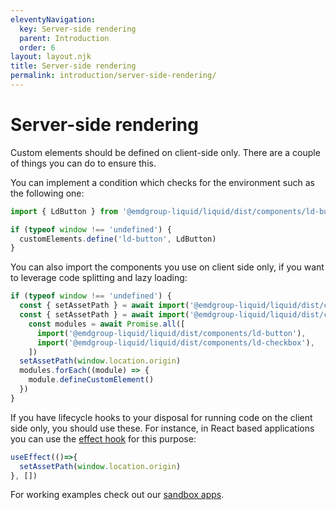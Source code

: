 ```yaml
---
eleventyNavigation:
  key: Server-side rendering
  parent: Introduction
  order: 6
layout: layout.njk
title: Server-side rendering
permalink: introduction/server-side-rendering/
---
```



# Server-side rendering

Custom elements should be defined on client-side only. There are a couple of things you can do to ensure this.

You can implement a condition which checks for the environment such as the following one:

```js
import { LdButton } from '@emdgroup-liquid/liquid/dist/components/ld-button'

if (typeof window !== 'undefined') {
  customElements.define('ld-button', LdButton)
}
```

You can also import the components you use on client side only, if you want to leverage code splitting and lazy loading:

```js
if (typeof window !== 'undefined') {
  const { setAssetPath } = await import('@emdgroup-liquid/liquid/dist/components')
  const { setAssetPath } = await import('@emdgroup-liquid/liquid/dist/components')
    const modules = await Promise.all([
      import('@emdgroup-liquid/liquid/dist/components/ld-button'),
      import('@emdgroup-liquid/liquid/dist/components/ld-checkbox'),
    ])
  setAssetPath(window.location.origin)
  modules.forEach((module) => {
    module.defineCustomElement()
  })
}
```

If you have lifecycle hooks to your disposal for running code on the client side only, you should use these. For instance, in React based applications you can use the [effect hook](https://reactjs.org/docs/hooks-effect.html) for this purpose:

```js
useEffect(()=>{
  setAssetPath(window.location.origin)
}, [])
```

For working examples check out our [sandbox apps](introduction/sandbox-applications/).

<docs-page-nav prev-href="introduction/type-checking-and-intellisense/" next-title="React bindings" next-href="introduction/react-bindings/"></docs-page-nav>
